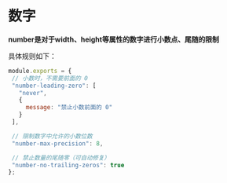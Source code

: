 # 数字
 **number是对于width、height等属性的数字进行小数点、尾随的限制** 
 
 具体规则如下：
 ```js
module.exports = {
  // 小数时，不需要前面的 0
  "number-leading-zero": [
    "never",
    {
      message: "禁止小数前面的 0"
    }
  ],

  // 限制数字中允许的小数位数
  "number-max-precision": 8,

  // 禁止数量的尾随零（可自动修复）
  "number-no-trailing-zeros": true
};
```